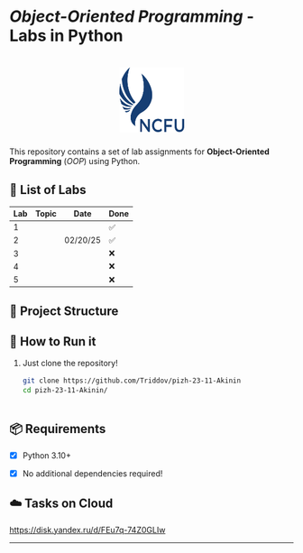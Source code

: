 # *Object-Oriented Programming* - Labs in Python

<h1 align="center" style="border-bottom: none">
    <a href="https://ncfu.ru/" target="_blank"><img alt="NCFU" src="./ncfu-logo.svg" width="115" height="115"></a>
</h1>

This repository contains a set of lab assignments for **Object-Oriented Programming** (*OOP*) using Python.


## 📌 List of Labs

| Lab | Topic | Date     | Done |
|-----|-------|----------|------|
| 1   |       |          | ✅    |
| 2   |       | 02/20/25 | ✅    |
| 3   |       |          | ❌    |
| 4   |       |          | ❌    |
| 5   |       |          | ❌    |



## 📂 Project Structure



## 🚀 How to Run it

1. Just clone the repository!  
   ```bash
   git clone https://github.com/Triddov/pizh-23-11-Akinin
   cd pizh-23-11-Akinin/



## 📦 Requirements

- [x] Python 3.10+    
- [x] No additional dependencies required!



## ☁️ Tasks on Cloud

https://disk.yandex.ru/d/FEu7q-74Z0GLIw


--- 